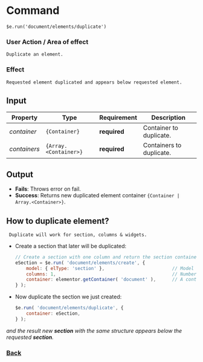 # Command
    $e.run('document/elements/duplicate')

### User Action / Area of effect
    Duplicate an element.
     
### Effect
    Requested element duplicated and appears below requested element.

## Input
| Property     | Type                  | Requirement   | Description |
|---           |---                    |---            |---|
| _container_  | `{Container}`         | **required**  | Container to duplicate.
| _containers_ | `{Array.<Container>}` | **required**  | Containers to duplicate.

## Output
   * **Fails**: Throws error on fail.
   * **Success**: Returns new duplicated element container `{Container | Array.<Container>}`.
   
## How to duplicate element? 
     Duplicate will work for section, columns & widgets.
   * Create a section that later will be duplicated:
       ```javascript
       // Create a section with one column and return the section container.
       eSection = $e.run( 'document/elements/create', {
           model: { elType: 'section' },                         // Model to create.
           columns: 1,                                           // Number of columns to create.
           container: elementor.getContainer( 'document' ),      // A container where to create the element.
       } );
       ```
   * Now duplicate the section we just created:
     ```javascript
     $e.run( 'document/elements/duplicate', { 
         container: eSection,
     } );
     ```
   _and the result new **section** with the same structure appears below the requested **section**._

### [Back](../usability.index.md) 
